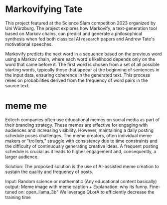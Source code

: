 # Markovifying Tate
This project featured at the Science Slam competition 2023 organized by Uni Würzburg. The project explores how Markovify, a text-generation tool based on Markov chains, can predict and generate a philosophical synthesis when fed both classical AI research papers and Andrew Tate's motivational speeches.


Markovify predicts the next word in a sequence based on the previous word using a Markov chain, where each word's likelihood depends only on the word that came before it. The first word is chosen from a set of all possible starting words, typically those that appear at the beginning of sentences in the input data, ensuring coherence in the generated text. This process relies on probabilities derived from the frequency of word pairs in the source text.
# meme me
Edtech companies often use educational memes on social media as part of their branding strategy. These memes are effective for engaging with audiences and increasing visibility. However, maintaining a daily posting schedule poses challenges. The meme creators, often individual meme makers or "trollers," struggle with consistency due to time constraints and the difficulty of continuously generating creative ideas. A frequent posting schedule is crucial as it leads to higher engagement and, consequently, a larger audience.

Solution: The proposed solution is the use of AI-assisted meme creation to sustain the quality and frequency of posts.

Input: Random science or mathematic (Any educational content basically) output: Meme image with meme caption + Explanation: why its funny.
Fine-tuned on: open_llama_3b" We leverage QLorA to efficiently decrease the training time
